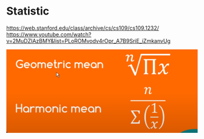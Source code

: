 # Statistic
https://web.stanford.edu/class/archive/cs/cs109/cs109.1232/
https://www.youtube.com/watch?v=2MuDZIAzBMY&list=PLoROMvodv4rOpr_A7B9SriE_iZmkanvUg


![alt text](images/geometry-and-harmonic-mean.png)